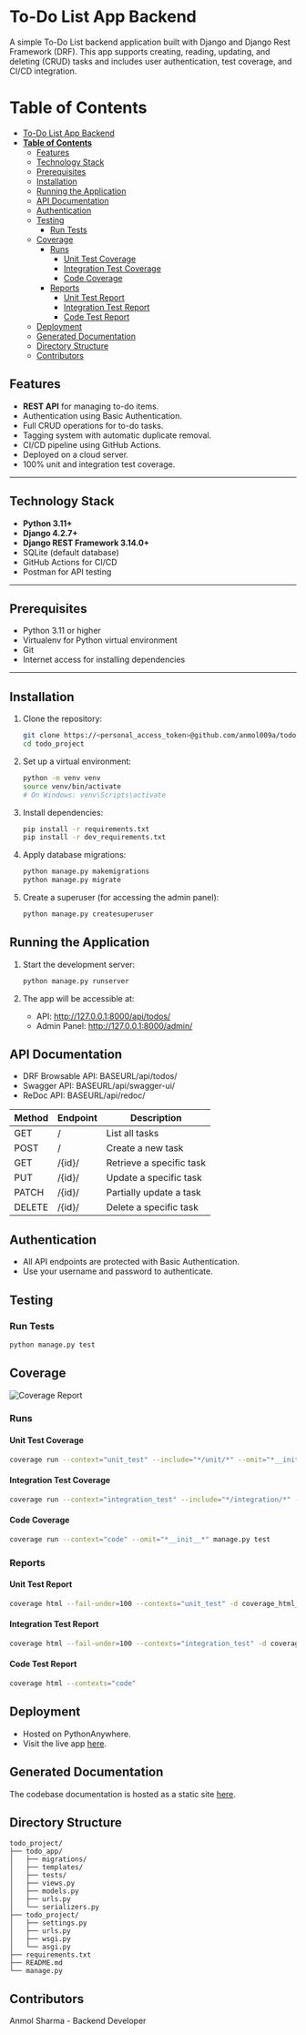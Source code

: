 # To-Do List App Backend

A simple To-Do List backend application built with Django and Django Rest Framework (DRF). This app supports creating, reading, updating, and deleting (CRUD) tasks and includes user authentication, test coverage, and CI/CD integration.


# **Table of Contents**
- [To-Do List App Backend](#to-do-list-app-backend)
- [**Table of Contents**](#table-of-contents)
  - [Features](#features)
  - [Technology Stack](#technology-stack)
  - [Prerequisites](#prerequisites)
  - [Installation](#installation)
  - [Running the Application](#running-the-application)
  - [API Documentation](#api-documentation)
  - [Authentication](#authentication)
  - [Testing](#testing)
    - [Run Tests](#run-tests)
  - [Coverage](#coverage)
    - [Runs](#runs)
      - [Unit Test Coverage](#unit-test-coverage)
      - [Integration Test Coverage](#integration-test-coverage)
      - [Code Coverage](#code-coverage)
    - [Reports](#reports)
      - [Unit Test Report](#unit-test-report)
      - [Integration Test Report](#integration-test-report)
      - [Code Test Report](#code-test-report)
  - [Deployment](#deployment)
  - [Generated Documentation](#generated-documentation)
  - [Directory Structure](#directory-structure)
  - [Contributors](#contributors)
    

## Features

- **REST API** for managing to-do items.
- Authentication using Basic Authentication.
- Full CRUD operations for to-do tasks.
- Tagging system with automatic duplicate removal.
- CI/CD pipeline using GitHub Actions.
- Deployed on a cloud server.
- 100% unit and integration test coverage.

---

## Technology Stack

- **Python 3.11+**
- **Django 4.2.7+**
- **Django REST Framework 3.14.0+**
- SQLite (default database)
- GitHub Actions for CI/CD
- Postman for API testing

---

## Prerequisites

- Python 3.11 or higher
- Virtualenv for Python virtual environment
- Git
- Internet access for installing dependencies

---

## Installation

1. Clone the repository:
    ```bash
    git clone https://<personal_access_token>@github.com/anmol009a/todo_project.git
    cd todo_project
    ```
2. Set up a virtual environment:
    ```bash
    python -m venv venv
    source venv/bin/activate 
    # On Windows: venv\Scripts\activate
    ```
3. Install dependencies:
    ```bash
    pip install -r requirements.txt
    pip install -r dev_requirements.txt
    ```

4. Apply database migrations:
    ```bash
    python manage.py makemigrations
    python manage.py migrate
    ```

5. Create a superuser (for accessing the admin panel):
    ```bash
    python manage.py createsuperuser
    ```

## Running the Application

1. Start the development server:
    ```bash
    python manage.py runserver
     ```

2. The app will be accessible at:
   - API: http://127.0.0.1:8000/api/todos/
   - Admin Panel: http://127.0.0.1:8000/admin/

## API Documentation

   - DRF Browsable API: BASEURL/api/todos/
   - Swagger API: BASEURL/api/swagger-ui/
   - ReDoc API: BASEURL/api/redoc/

| Method | Endpoint | Description              |
| ------ | -------- | ------------------------ |
| GET    | /        | List all tasks           |
| POST   | /        | Create a new task        |
| GET    | /{id}/   | Retrieve a specific task |
| PUT    | /{id}/   | Update a specific task   |
| PATCH  | /{id}/   | Partially update a task  |
| DELETE | /{id}/   | Delete a specific task   |

## Authentication
- All API endpoints are protected with Basic Authentication.
- Use your username and password to authenticate.
  
## Testing

### Run Tests
```bash
python manage.py test
```

## Coverage

![Coverage Report](coverage.png)

### Runs

#### Unit Test Coverage
```bash
coverage run --context="unit_test" --include="*/unit/*" --omit="*__init__*" manage.py test todo_app.tests.unit
```

#### Integration Test Coverage
``` bash
coverage run --context="integration_test" --include="*/integration/*" --omit="*__init__*" manage.py test todo_app.tests.integration
```

#### Code Coverage
```bash
coverage run --context="code" --omit="*__init__*" manage.py test
```

### Reports

#### Unit Test Report
```bash
coverage html --fail-under=100 --contexts="unit_test" -d coverage_html_report_unit_test
```
#### Integration Test Report
```bash
coverage html --fail-under=100 --contexts="integration_test" -d coverage_html_report_integration_test
```

#### Code Test Report
```bash
coverage html --contexts="code"
```

## Deployment
<!-- todo: deploy app -->
- Hosted on PythonAnywhere.
- Visit the live app [here](https://anmol009a.pythonanywhere.com/).

## Generated Documentation
<!-- todo: add link -->
The codebase documentation is hosted as a static site [here](https://todo.static.domains/todo_app/index.html).

## Directory Structure
```
todo_project/
├── todo_app/
│   ├── migrations/
│   ├── templates/
│   ├── tests/         
│   ├── views.py
│   ├── models.py
│   ├── urls.py
│   └── serializers.py
├── todo_project/
│   ├── settings.py
│   ├── urls.py
│   ├── wsgi.py
│   └── asgi.py
├── requirements.txt
├── README.md
└── manage.py
```

## Contributors
Anmol Sharma - Backend Developer